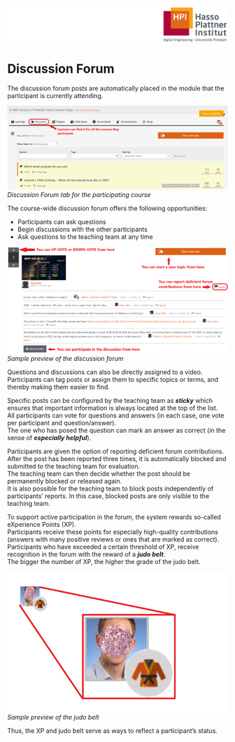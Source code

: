 ![HPI Logo](../img/HPI_Logo.png)

# Discussion Forum

The discussion forum posts are automatically placed in the module that the participant is currently attending.  

![Discusssion Forum](../img/features/structure/discussion_forum.png)  
*Discussion Forum tab for the participating course*  

The course-wide discussion forum offers the following opportunities:  
* Participants can ask questions 
* Begin discussions with the other participants
* Ask questions to the teaching team at any time

![Discusssion Forum](../img/features/structure/sample_discussion.png)  
*Sample preview of the discussion forum*  

Questions and discussions can also be directly assigned to a video.  
Participants can tag posts or assign them to specific topics or terms, and thereby making them easier to find.  

Specific posts can be configured by the teaching team as ***sticky*** which ensures that important information is always located at the top of the list.  
All participants can vote for questions and answers (in each case, one vote per participant and question/answer).  
The one who has posed the question can mark an answer as correct (in the sense of ***especially helpful***).  

Participants are given the option of reporting deficient forum contributions.  
After the post has been reported three times, it is automatically blocked and submitted to the teaching team for evaluation.  
The teaching team can then decide whether the post should be permanently blocked or released again.  
It is also possible for the teaching team to block posts independently of participants’ reports. In this case, blocked posts are only visible to the teaching team.  

To support active participation in the forum, the system rewards so-called eXperience Points (XP).  
Participants receive these points for especially high-quality contributions (answers with many positive reviews or ones that are marked as correct).  
Participants who have exceeded a certain threshold of XP, receive recognition in the forum with the reward of a ***judo belt***.  
The bigger the number of XP, the higher the grade of the judo belt.  

![Discusssion Forum](../img/features/structure/judo_belt_preview.png)  
*Sample preview of the judo belt*  

Thus, the XP and judo belt serve as ways to reflect a participant’s status.
